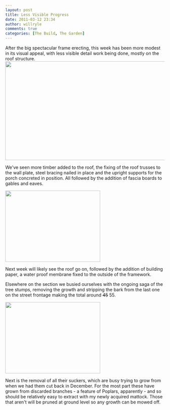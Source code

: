 ```yaml
---
layout: post
title: Less Visible Progress
date: 2011-03-12 23:34
author: willryle
comments: true
categories: [The Build, The Garden]
---
```

After the big spectacular frame erecting, this week has been more modest in its visual appeal, with less visible detail work being done, mostly on the roof structure.
<a href="http://willryle.files.wordpress.com/2011/03/last-of-the-stumps-002-stitch.jpg" target="_blank"><img class="alignnone size-full wp-image-464" title="Roof Detail" src="http://willryle.files.wordpress.com/2011/03/last-of-the-stumps-002-stitch.jpg" alt="" width="640" height="312" /></a>

We've seen more timber added to the roof, the fixing of the roof trusses to the wall plate, steel bracing nailed in place and the upright supports for the porch concreted in position. All followed by the addition of fascia boards to gables and eaves.

<!--more-->

<a href="http://willryle.files.wordpress.com/2011/03/last-of-the-stumps-005.jpg" target="_blank"><img class="alignleft size-medium wp-image-465" title="Roof timber detail" src="http://willryle.files.wordpress.com/2011/03/last-of-the-stumps-005.jpg?w=300" alt="" width="300" height="225" /></a>

Next week will likely see the roof go on, followed by the addition of building paper, a water proof membrane fixed to the outside of the framework.

Elsewhere on the section we busied ourselves with the ongoing saga of the tree stumps, removing the growth and stripping the bark from the last one on the street frontage making the total around <del>45</del> 55.

<a href="http://willryle.files.wordpress.com/2011/03/last-of-the-stumps-006.jpg" target="_blank"><img class="alignright size-medium wp-image-466" title="Last of the Stumps" src="http://willryle.files.wordpress.com/2011/03/last-of-the-stumps-006.jpg?w=300" alt="" width="300" height="225" /></a>

Next is the removal of all their suckers, which are busy trying to grow from when we had them cut back in December. For the most part these have grown from discarded branches - a feature of Poplars, apparently - and so should be relatively easy to extract with my newly acquired mattock. Those that aren't will be pruned at ground level so any growth can be mowed off.

